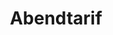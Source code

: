 ---
title: "Abendtarif"
pos1: "Erwachsene:"
pos1_num: 2,00 €
pos2: "ermäßigt*:"
pos2_num: "1,00 €"
pos3: "Kinder unter 4 Jahren in Begleitung Erwachsener:"
pos3_num: "frei"
color: red
badge_top: "Ab 19 Uhr"
icon: sunset
index: 1
---